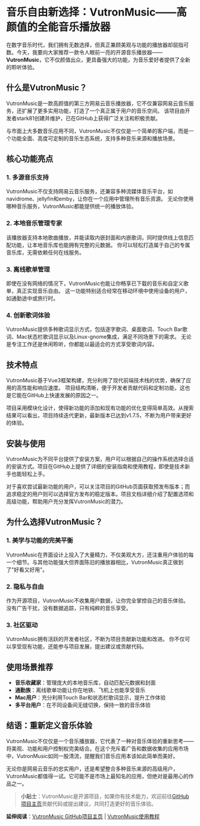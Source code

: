 # 音乐自由新选择：VutronMusic——高颜值的全能音乐播放器


在数字音乐时代，我们拥有无数选择，但真正兼顾美观与功能的播放器却屈指可数。今天，我要向大家推荐一款令人眼前一亮的开源音乐播放器——**VutronMusic**，它不仅颜值出众，更具备强大的功能，为音乐爱好者提供了全新的聆听体验。

## 什么是VutronMusic？

VutronMusic是一款高颜值的第三方网易云音乐播放器，它不仅兼容网易云音乐服务，还扩展了更多实用功能，打造了一个真正属于用户的音乐空间。 该项目由开发者stark81创建并维护，已在GitHub上获得广泛关注和积极贡献。

与市面上大多数音乐应用不同，VutronMusic不仅仅是一个简单的客户端，而是一个功能全面、高度可定制的音乐生态系统，支持多种音乐来源和播放场景。

## 核心功能亮点

### 1. 多源音乐支持

VutronMusic不仅支持网易云音乐服务，还兼容多种流媒体音乐平台，如navidrome、jellyfin和emby，让你在一个应用中管理所有音乐资源。 无论你使用哪种音乐服务，VutronMusic都能提供统一的播放体验。

### 2. 本地音乐管理专家

该播放器支持本地歌曲播放，并能读取内嵌封面和内嵌歌词，同时提供线上信息匹配功能，让本地音乐库也能拥有完整的元数据。 你可以轻松打造属于自己的专属音乐库，无需依赖任何在线服务。

### 3. 离线歌单管理

即使在没有网络的情况下，VutronMusic也能让你畅享已下载的音乐和自定义歌单，真正实现音乐自由。 这一功能特别适合经常在移动环境中使用设备的用户，如通勤途中或旅行时。

### 4. 创新歌词体验

VutronMusic提供多种歌词显示方式，包括逐字歌词、桌面歌词、Touch Bar歌词、Mac状态栏歌词显示以及Linux-gnome集成，满足不同场景下的需求。 无论是专注工作还是休闲聆听，你都能以最适合的方式享受歌词内容。

## 技术特点

VutronMusic基于Vue3框架构建，充分利用了现代前端技术栈的优势，确保了应用的高性能和响应速度。 项目结构清晰，便于开发者贡献代码和定制功能，这也是它能在GitHub上快速发展的原因之一。

项目采用模块化设计，使得新功能的添加和现有功能的优化变得简单高效。从搜索结果可以看出，项目持续迭代更新，最新版本已达到v1.7.5，不断为用户带来更好的体验。

## 安装与使用

VutronMusic为不同平台提供了安装方案，用户可以根据自己的操作系统选择合适的安装方式。项目在GitHub上提供了详细的安装指南和使用教程，即使是技术新手也能轻松上手。

对于喜欢尝试最新功能的用户，可以关注项目的GitHub页面获取预发布版本；而追求稳定的用户则可以选择官方发布的稳定版本。项目文档详细介绍了配置选项和高级功能，帮助用户充分发挥VutronMusic的潜力。

## 为什么选择VutronMusic？

### 1. 美学与功能的完美平衡

VutronMusic在界面设计上投入了大量精力，不仅美观大方，还注重用户体验的每一个细节。与其他功能强大但界面陈旧的播放器相比，VutronMusic真正做到了"好看又好用"。

### 2. 隐私与自由

作为开源项目，VutronMusic不收集用户数据，让你完全掌控自己的音乐体验。 没有广告干扰，没有数据追踪，只有纯粹的音乐享受。

### 3. 社区驱动

VutronMusic拥有活跃的开发者社区，不断为项目贡献新功能和改进。 你不仅可以享受现有功能，还能参与项目发展，提出建议或贡献代码。

## 使用场景推荐

- **音乐收藏家**：管理庞大的本地音乐库，自动匹配元数据和封面
- **通勤族**：离线歌单功能让你在地铁、飞机上也能享受音乐
- **Mac用户**：充分利用Touch Bar和状态栏歌词显示，提升工作体验
- **多平台用户**：在不同设备间无缝切换，保持一致的音乐体验

## 结语：重新定义音乐体验

VutronMusic不仅仅是一个音乐播放器，它代表了一种对音乐体验的重新思考——将美观、功能和用户控制权完美结合。在这个充斥着广告和数据收集的应用市场中，VutronMusic如同一股清流，提醒我们音乐应用本该如此简单而美好。

无论你是网易云音乐的忠实用户，还是希望整合多种音乐来源的高级用户，VutronMusic都值得一试。它可能不是市场上最知名的应用，但绝对是最用心的作品之一。

> **小贴士**：VutronMusic是开源项目，如果你有技术能力，欢迎前往[GitHub项目主页](https://github.com/stark81/VutronMusic)贡献代码或提出建议，共同打造更好的音乐体验。

**延伸阅读**：[VutronMusic GitHub项目主页](https://github.com/stark81/VutronMusic) | [VutronMusic使用教程](https://example.com/tutorial)